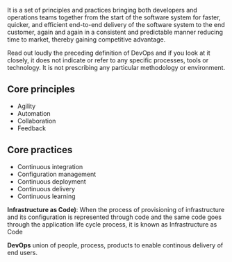 It is a set of principles and practices bringing both developers and operations teams
together from the start of the software system for faster, quicker, and efficient end-to-end
delivery of the software system to the end customer, again and again in a consistent and
predictable manner reducing time to market, thereby gaining competitive advantage.


Read out loudly the preceding definition of DevOps and if you look at it closely, it does not
indicate or refer to any specific processes, tools or technology. It is not prescribing any
particular methodology or environment.

## Core principles
* Agility
* Automation
* Collaboration
* Feedback

## Core practices
* Continuous integration
* Configuration management
* Continuous deployment
* Continuous delivery
* Continuous learning

__Infrastructure as Code)__: When the process of provisioning of infrastructure and its configuration is represented through code and the same code goes through the application life cycle process, it is known as Infrastructure as Code


__DevOps__ union of people, process, products to enable continous delivery of end users.
